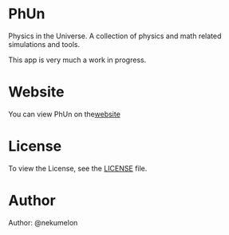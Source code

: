 # PhUn

Physics in the Universe.
A collection of physics and math related simulations and tools.

This app is very much a work in progress.

# Website

You can view PhUn on the[website](https://nekumelon.github.io/PhUn/)

# License

To view the License, see the [LICENSE](LICENSE) file.

# Author

Author: @nekumelon
